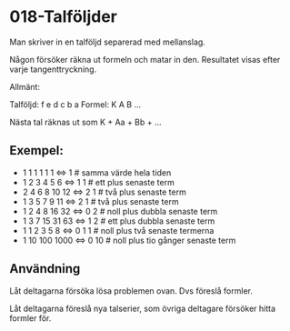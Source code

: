 # 018-Talföljder

Man skriver in en talföljd separerad med mellanslag.

Någon försöker räkna ut formeln och matar in den.
Resultatet visas efter varje tangenttryckning.

Allmänt:

Talföljd: f e d c b a
Formel: K A B ...

Nästa tal räknas ut som K + Aa + Bb + ... 

## Exempel:

* 1 1 1 1 1 1    <=> 1     # samma värde hela tiden
* 1 2 3 4 5 6    <=> 1 1   # ett plus senaste term
* 2 4 6 8 10 12  <=> 2 1   # två plus senaste term
* 1 3 5 7 9 11   <=> 2 1   # två plus senaste term
* 1 2 4 8 16 32  <=> 0 2   # noll plus dubbla senaste term
* 1 3 7 15 31 63 <=> 1 2   # ett plus dubbla senaste term
* 1 1 2 3 5 8    <=> 0 1 1 # noll plus två senaste termerna
* 1 10 100 1000  <=> 0 10  # noll plus tio gånger senaste term

## Användning

Låt deltagarna försöka lösa problemen ovan.
Dvs föreslå formler.

Låt deltagarna föreslå nya talserier, som övriga deltagare försöker hitta formler för.
